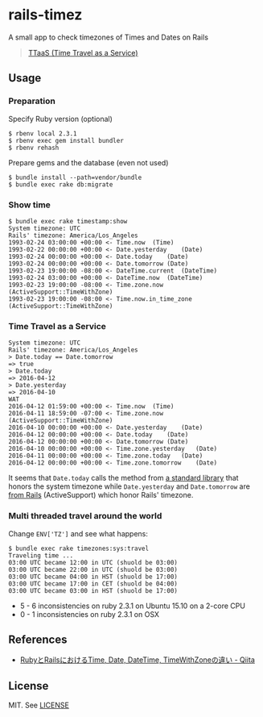 # rails-timez
A small app to check timezones of Times and Dates on Rails

> [TTaaS (Time Travel as a Service)](https://twitter.com/heroku/status/719712029343395841)

## Usage
### Preparation
Specify Ruby version (optional)
```
$ rbenv local 2.3.1
$ rbenv exec gem install bundler
$ rbenv rehash
```

Prepare gems and the database (even not used)
```
$ bundle install --path=vendor/bundle
$ bundle exec rake db:migrate
```

### Show time
```
$ bundle exec rake timestamp:show
System timezone: UTC
Rails' timezone: America/Los_Angeles
1993-02-24 03:00:00 +00:00 <- Time.now	(Time)
1993-02-22 00:00:00 +00:00 <- Date.yesterday	(Date)
1993-02-24 00:00:00 +00:00 <- Date.today	(Date)
1993-02-24 00:00:00 +00:00 <- Date.tomorrow	(Date)
1993-02-23 19:00:00 -08:00 <- DateTime.current	(DateTime)
1993-02-24 03:00:00 +00:00 <- DateTime.now	(DateTime)
1993-02-23 19:00:00 -08:00 <- Time.zone.now	(ActiveSupport::TimeWithZone)
1993-02-23 19:00:00 -08:00 <- Time.now.in_time_zone	(ActiveSupport::TimeWithZone)
```

### Time Travel as a Service
```
System timezone: UTC
Rails' timezone: America/Los_Angeles
> Date.today == Date.tomorrow
=> true
> Date.today
=> 2016-04-12
> Date.yesterday
=> 2016-04-10
WAT
2016-04-12 01:59:00 +00:00 <- Time.now	(Time)
2016-04-11 18:59:00 -07:00 <- Time.zone.now	(ActiveSupport::TimeWithZone)
2016-04-10 00:00:00 +00:00 <- Date.yesterday	(Date)
2016-04-12 00:00:00 +00:00 <- Date.today	(Date)
2016-04-12 00:00:00 +00:00 <- Date.tomorrow	(Date)
2016-04-10 00:00:00 +00:00 <- Time.zone.yesterday	(Date)
2016-04-11 00:00:00 +00:00 <- Time.zone.today	(Date)
2016-04-12 00:00:00 +00:00 <- Time.zone.tomorrow	(Date)
```

It seems that `Date.today` calls the method from [a standard library](http://ruby-doc.org/stdlib-2.3.1/libdoc/date/rdoc/Date.html#method-c-today) that honors the system timezone while `Date.yesterday` and `Date.tomorrow` are [from Rails](http://api.rubyonrails.org/v4.2/classes/Date.html#method-c-tomorrow) (ActiveSupport) which honor Rails' timezone.

### Multi threaded travel around the world
Change `ENV['TZ']` and see what happens:

```
$ bundle exec rake timezones:sys:travel
Traveling time ...
03:00 UTC became 12:00 in UTC (shuold be 03:00)
03:00 UTC became 22:00 in UTC (shuold be 03:00)
03:00 UTC became 04:00 in HST (shuold be 17:00)
03:00 UTC became 17:00 in CET (shuold be 04:00)
03:00 UTC became 03:00 in HST (shuold be 17:00)
```

- 5 - 6 inconsistencies on ruby 2.3.1 on Ubuntu 15.10 on a 2-core CPU
- 0 - 1 inconsistencies on ruby 2.3.1 on OSX

## References
- [RubyとRailsにおけるTime, Date, DateTime, TimeWithZoneの違い - Qiita](http://qiita.com/jnchito/items/cae89ee43c30f5d6fa2c)

## License
MIT. See [LICENSE](LICENSE)

